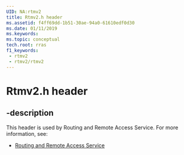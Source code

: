 ```yaml
---
UID: NA:rtmv2
title: Rtmv2.h header
ms.assetid: f4ff69dd-1b51-30ae-94a0-61610edf0d30
ms.date: 01/11/2019
ms.keywords: 
ms.topic: conceptual
tech.root: rras
f1_keywords:
 - rtmv2
 - rtmv2/rtmv2
---
```


# Rtmv2.h header


## -description

This header is used by Routing and Remote Access Service. For more information, see:

- [Routing and Remote Access Service](../_rras/index.md)

